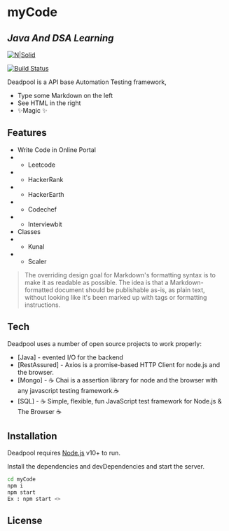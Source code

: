 # myCode
## _Java And DSA Learning_

[![N|Solid](https://cdn.fynd.com/v2/falling-surf-7c8bb8/fyndnp/wrkr/x5/products/pictures/item/free/original/KRa0iPIVe-Limeroad_O.jpeg)](https://www.npmjs.com/package/chai)

[![Build Status](https://travis-ci.org/joemccann/dillinger.svg?branch=master)](https://GoFynd@dev.azure.com/GoFynd/RTI/_git/deadpool)

Deadpool is a API base Automation Testing framework,
- Type some Markdown on the left
- See HTML in the right
- ✨Magic ✨

## Features

- Write Code in Online Portal
- - Leetcode
- - HackerRank
- - HackerEarth
- - Codechef
- - Interviewbit
- Classes
- - Kunal
- - Scaler

> The overriding design goal for Markdown's
> formatting syntax is to make it as readable
> as possible. The idea is that a
> Markdown-formatted document should be
> publishable as-is, as plain text, without
> looking like it's been marked up with tags
> or formatting instructions.

## Tech

Deadpool uses a number of open source projects to work properly:
- [Java] - evented I/O for the backend
- [RestAssured] - Axios is a promise-based HTTP Client for node.js and the browser.
- [Mongo] - ☕️ Chai is a assertion library for node and the browser with any javascript testing framework.☕️
- [SQL] - ☕️ Simple, flexible, fun JavaScript test framework for Node.js & The Browser ☕️

## Installation

Deadpool requires [Node.js](https://nodejs.org/) v10+ to run.

Install the dependencies and devDependencies and start the server.

```sh
cd myCode
npm i
npm start 
Ex : npm start <>
```

## License

[git-repo-url]: <https://github.com/joemccann/dillinger.git>
[node.js]: <http://nodejs.org>
[Axios]: <https://www.npmjs.com/package/axios>
[Mocha]: <https://www.npmjs.com/package/mocha>
[Chai]: <https://www.npmjs.com/package/chai>
 
